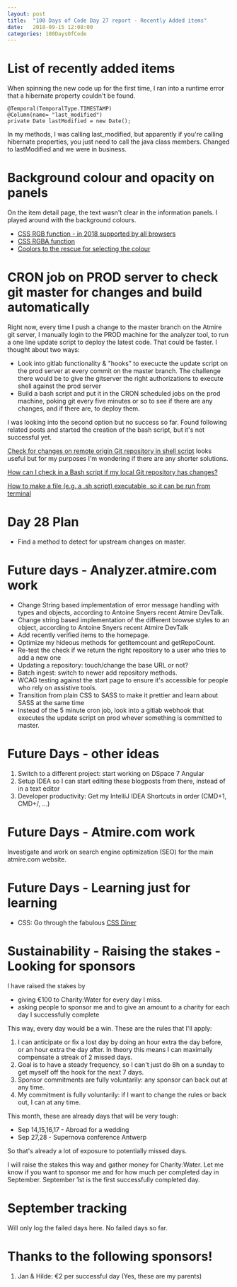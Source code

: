 ```yaml
---
layout: post
title:  "100 Days of Code Day 27 report - Recently Added items"
date:   2018-09-15 12:08:00
categories: 100DaysOfCode
---
```


# List of recently added items

When spinning the new code up for the first time, I ran into a runtime error that a hibernate property couldn't be found.

```
@Temporal(TemporalType.TIMESTAMP)
@Column(name= "last_modified")
private Date lastModified = new Date();
```

In my methods, I was calling last_modified, but apparently if you're calling hibernate properties, you just need to call the java class members. Changed to lastModified and we were in business.

# Background colour and opacity on panels

On the item detail page, the text wasn't clear in the information panels. I played around with the background colours. 

* [CSS RGB function - in 2018 supported by all browsers](https://stackoverflow.com/questions/5135019/css-opacity-only-to-background-color-not-the-text-on-it)
* [CSS RGBA function](https://www.w3schools.com/cssref/func_rgba.asp)
* [Coolors to the rescue for selecting the colour](https://coolors.co/63b3de-3e3e3e-f7f4ea-ded9e2-c0b9dd)

# CRON job on PROD server to check git master for changes and build automatically

Right now, every time I push a change to the master branch on the Atmire git server, I manually login to the PROD machine for the analyzer tool, to run a one line update script to deploy the latest code. That could be faster. I thought about two ways:

* Look into gitlab functionality & "hooks" to execucte the update script on the prod server at every commit on the master branch. The challenge there would be to give the gitserver the right authorizations to execute shell against the prod server
* Build a bash script and put it in the CRON scheduled jobs on the prod machine, poking git every five minutes or so to see if there are any changes, and if there are, to deploy them.

I was looking into the second option but no success so far. Found following related posts and started the creation of the bash script, but it's not successful yet.

[Check for changes on remote origin Git repository in shell script](https://www.christianengvall.se/check-for-changes-on-remote-origin-git-repository/) looks useful but for my purposes I'm wondering if there are any shorter solutions.

[How can I check in a Bash script if my local Git repository has changes?](https://stackoverflow.com/questions/5143795/how-can-i-check-in-a-bash-script-if-my-local-git-repository-has-changes)

[How to make a file (e.g. a .sh script) executable, so it can be run from terminal](https://askubuntu.com/questions/229589/how-to-make-a-file-e-g-a-sh-script-executable-so-it-can-be-run-from-termina)

# Day 28 Plan

* Find a method to detect for upstream changes on master.

# Future days - Analyzer.atmire.com work

* Change String based implementation of error message handling with types and objects, according to Antoine Snyers recent Atmire DevTalk.
* Change string based implementation of the different browse styles to an object, according to Antoine Snyers recent Atmire DevTalk
* Add recently verified items to the homepage.
* Optimize my hideous methods for getItemcount and getRepoCount.
* Re-test the check if we return the right repository to a user who tries to add a new one
* Updating a repository: touch/change the base URL or not?
* Batch ingest: switch to newer add repository methods.
* WCAG testing against the start page to ensure it's accessible for people who rely on assistive tools.
* Transition from plain CSS to SASS to make it prettier and learn about SASS at the same time
* Instead of the 5 minute cron job, look into a gitlab webhook that executes the update script on prod whever something is committed to master.

# Future Days - other ideas

1. Switch to a different project: start working on DSpace 7 Angular
2. Setup IDEA so I can start editing these blogposts from there, instead of in a text editor
3. Developer productivity: Get my IntelliJ IDEA Shortcuts in order (CMD+1, CMD+/, ...)

# Future Days - Atmire.com work

Investigate and work on search engine optimization (SEO) for the main atmire.com website.

# Future Days - Learning just for learning

* CSS: Go through the fabulous [CSS Diner](https://flukeout.github.io/)

# Sustainability - Raising the stakes - Looking for sponsors

I have raised the stakes by
* giving €100 to Charity:Water for every day I miss.
* asking people to sponsor me and to give an amount to a charity for each day I successfully complete

This way, every day would be a win. These are the rules that I'll apply:

1. I can anticipate or fix a lost day by doing an hour extra the day before, or an hour extra the day after. In theory this means I can maximally compensate a streak of 2 missed days. 
2. Goal is to have a steady frequency, so I can't just do 8h on a sunday to get myself off the hook for the next 7 days.
3. Sponsor commitments are fully voluntarily: any sponsor can back out at any time.
4. My commitment is fully voluntarily: if I want to change the rules or back out, I can at any time.

This month, these are already days that will be very tough:
* Sep 14,15,16,17 - Abroad for a wedding
* Sep 27,28 - Supernova conference Antwerp

So that's already a lot of exposure to potentially missed days. 

I will raise the stakes this way and gather money for Charity:Water. Let me know if you want to sponsor me and for how much per completed day in September. September 1st is the first successfully completed day.

# September tracking

Will only log the failed days here. No failed days so far.

# Thanks to the following sponsors!

1. Jan & Hilde: €2 per successful day (Yes, these are my parents)


